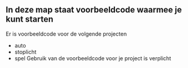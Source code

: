 ## In deze map staat voorbeeldcode waarmee je kunt starten
Er is voorbeeldcode voor de volgende projecten
* auto
* stoplicht
* spel
Gebruik van de voorbeeldcode voor je project is verplicht

